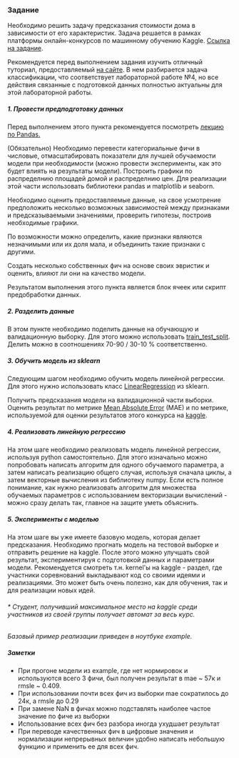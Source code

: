 ﻿### Задание

Необходимо решить задачу предсказания стоимости дома в зависимости от его характеристик.
Задача решается в рамках платформы онлайн-конкурсов по машинному обучению Kaggle. [Ссылка на задание](https://www.kaggle.com/c/house-prices-advanced-regression-techniques).

Рекомендуется перед выполнением задания изучить отличный туториал, предоставляемый [на сайте](https://mlbootcamp.ru/article/tutorial/).
В нем разбирается задача классификации, что соответствует лабораторной работе №4, но все действия связанные с подготовкой данных полностью актуальны для этой лабораторной работы.

##### 1. Провести предподготовку данных

Перед выполнением этого пункта рекомендуется посмотреть [лекцию по Pandas.](https://github.com/iu5team/iu5-da-2018/blob/master/pandas/pd_titanic.ipynb)

(Обязательно) Необходимо перевести категориальные фичи в числовые, отмасштабировать показатели для лучшей обучаемости модели при необходимости (можно провести эксперименты, как это будет влиять на результаты модели).
Построить графики по распределнию площадей домой и распределнию цен.
Для реализации этой части использовать библиотеки pandas и matplotlib и seaborn.

Необходимо оценить предоставляемые данные, на свое усмотрение предположить несколько возможных зависимостей между признаками и предсказываемыми значениями, проверить гипотезы, построив необходимые графики.

По возможности можно определить, какие признаки являются незначимыми или их доля мала, и объединить такие признаки с другими.

Создать несколько собственных фич на основе своих эвристик и оценить, влияют ли они на качество модели.

Результатом выполнения этого пункта является блок ячеек или скрипт предобработки данных.

##### 2. Разделить данные
В этом пункте необходимо поделить данные на обучающую и валидационную выборку.
Для этого можно использовать [train_test_split](http://scikit-learn.org/stable/modules/generated/sklearn.model_selection.train_test_split.html).
Делить можно в соотношениях 70-90 / 30-10 % соответственно.

##### 3. Обучить модель из sklearn
Следующим шагом необходимо обучить модель линейной регрессии.
Для этого нужно использовать класс [LinearRegression](http://scikit-learn.org/stable/modules/generated/sklearn.linear_model.LinearRegression.html) из sklearn.

Получить предсказания модели на валидационной части выборки.
Оценить результат по метрике [Mean Absolute Error](http://scikit-learn.org/stable/modules/generated/sklearn.metrics.mean_absolute_error) (MAE) и по метрике, используемой для оценки результатов этого конкурса на [kaggle](https://www.kaggle.com/wiki/RootMeanSquaredLogarithmicError).

##### 4. Реализовать линейную регрессию
На этом шаге необходимо реализовать модель линейной регрессии, используя python самостоятельно.
Для этого изначально можно попробовать написать алгоритм для одного обучаемого параметра, а затем написать реализацию общего случая, используя сначала циклы, а затем векторные вычисления из библиотеку numpy.
Если есть полное понимание, как нужно реализовать алгоритм для множества обучаемых параметров с использованием векторизации вычислений - можно сразу делать так, главное на защите уметь объяснить.

##### 5. Эксперименты с моделью
На этом шаге вы уже имеете базовую модель, которая делает предсказания.
Необходимо прогнать модель на тестовой выборке и отправить решение на kaggle.
После этого можно улучшать свой результат, экспериментируя с подготовкой данных и параметрами модели.
Рекомендуется смотреть т.н. kernel'ы на kaggle - раздел, где участники соревнований выкладывают код со своими идеями и реализациями. Это может быть очень полезно, как для обучения, так и для реализации новых идей.

###### * Студент, получивший максимальное место на kaggle среди участников из своей группы получает автомат за весь курс.

_Базовый пример реализации приведен в ноутбуке example._

##### Заметки
* При прогоне модели из example, где нет нормировок и используются всего 3 фичи, был получен результат в mae ~ 57к и rmsle ~ 0.409.
* При использовании почти всех фич из выборки mae сократилось до 24к, а rmsle до 0.29
* При замене NaN в фичах можно подставлять наиболее частое значение по фиче из выборки
* Использование всех фич без разбора иногда ухудшает результат
* При переводе качественных фич в цифровые значения и нормализации непрерывных величин удобно написать небольшую функцию и применить ее для всех фич.
